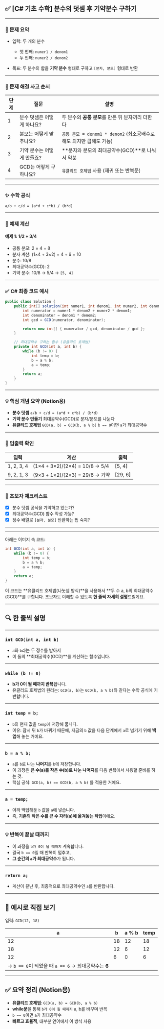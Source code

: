 

## ✅ \[C# 기초 수학] 분수의 덧셈 후 기약분수 구하기

---

### 📘 문제 요약

* 입력: 두 개의 분수

  * 첫 번째: `numer1 / denom1`
  * 두 번째: `numer2 / denom2`
* 목표: 두 분수의 합을 **기약 분수** 형태로 구하고 `[분자, 분모]` 형태로 반환

---

### 🧠 문제 해결 사고 순서

| 단계 | 질문              | 설명                                               |
| -- | --------------- | ------------------------------------------------ |
| 1  | 분수 덧셈은 어떻게 하나요? | 두 분수의 **공통 분모**를 만든 뒤 분자끼리 더한다                   |
| 2  | 분모는 어떻게 맞추나요?   | `공통 분모 = denom1 * denom2` (최소공배수로 해도 되지만 곱해도 가능) |
| 3  | 기약 분수는 어떻게 만들죠? | \*\*분자와 분모의 최대공약수(GCD)\*\*로 나눠서 약분               |
| 4  | GCD는 어떻게 구하나요?  | `유클리드 호제법` 사용 (재귀 또는 반복문)                        |

---

### ✨ 수학 공식

```text
a/b + c/d = (a*d + c*b) / (b*d)
```

---

### 🧩 예제 계산

#### 예제 1: 1/2 + 3/4

* 공통 분모: 2 × 4 = 8
* 분자 계산: (1×4 + 3×2) = 4 + 6 = 10
* 분수: 10/8
* 최대공약수(GCD): 2
* 기약 분수: 10/8 → 5/4 → `[5, 4]`

---

### ✅ C# 최종 코드 예시

```csharp
public class Solution {
    public int[] solution(int numer1, int denom1, int numer2, int denom2) {
        int numerator = numer1 * denom2 + numer2 * denom1;
        int denominator = denom1 * denom2;
        int gcd = GCD(numerator, denominator);

        return new int[] { numerator / gcd, denominator / gcd };
    }

    // 최대공약수 구하는 함수 (유클리드 호제법)
    private int GCD(int a, int b) {
        while (b != 0) {
            int temp = b;
            b = a % b;
            a = temp;
        }
        return a;
    }
}
```

---

### 💡 핵심 개념 요약 (Notion용)

* **분수 덧셈**
  `a/b + c/d = (a*d + c*b) / (b*d)`
* **기약 분수 만들기**
  최대공약수(GCD)로 분자/분모를 나눈다
* **유클리드 호제법**
  `GCD(a, b) = GCD(b, a % b)`
  `b == 0`이면 `a`가 최대공약수

---

### 🧪 입출력 확인

| 입력         | 계산                             | 출력       |
| ---------- | ------------------------------ | -------- |
| 1, 2, 3, 4 | (1×4 + 3×2)/(2×4) = 10/8 → 5/4 | \[5, 4]  |
| 9, 2, 1, 3 | (9×3 + 1×2)/(2×3) = 29/6 → 기약  | \[29, 6] |

---

### 📌 초보자 체크리스트

* [x] 분수 덧셈 공식을 기억하고 있는가?
* [x] 최대공약수(GCD) 함수 작성 가능?
* [x] 정수 배열로 `[분자, 분모]` 반환하는 법 숙지?

---
---

아래는 이미지 속 코드:

```csharp
int GCD(int a, int b) {
    while (b != 0) {
        int temp = b;
        b = a % b;
        a = temp;
    }
    return a;
}
```

이 코드는 \*\*유클리드 호제법(나눗셈 방식)\*\*을 사용해서 \*\*두 수 a, b의 최대공약수(GCD)\*\*를 구합니다. 초보자도 이해할 수 있도록 **한 줄씩 자세히 설명**드릴게요.

---

## 🔍 한 줄씩 설명

---

### `int GCD(int a, int b)`

* `a`와 `b`라는 두 정수를 받아서
* 이 둘의 \*\*최대공약수(GCD)\*\*를 계산하는 함수입니다.

---

### `while (b != 0)`

* **b가 0이 될 때까지 반복**합니다.
* 유클리드 호제법의 원리는:
  `GCD(a, b)`는 `GCD(b, a % b)`와 같다는 수학 공식에 기반합니다.

---

### `int temp = b;`

* `b`의 현재 값을 `temp`에 저장해 둡니다.
* 이유: 잠시 뒤 `b`가 바뀌기 때문에, 지금의 `b` 값을 다음 단계에서 `a`로 넘기기 위해 **백업**해 놓는 거예요.

---

### `b = a % b;`

* `a`를 `b`로 나눈 **나머지**를 `b`에 저장합니다.
* 이 과정은 **큰 수(a)를 작은 수(b)로 나눈 나머지**를 다음 반복에서 사용할 준비를 하는 것.
* 핵심 공식: `GCD(a, b) == GCD(b, a % b)` 를 적용한 거예요.

---

### `a = temp;`

* 아까 백업해둔 `b` 값을 `a`에 넣습니다.
* 즉, **기존의 작은 수를 큰 수 자리(a)에 옮겨놓는 작업**이에요.

---

### 💡 반복이 끝날 때까지

* 이 과정을 `b가 0이 될 때까지` 계속합니다.
* 결국 `b == 0`일 때 반복이 멈추고,
* **그 순간의 `a`가 최대공약수**가 됩니다.

---

### `return a;`

* 계산이 끝난 후, 최종적으로 최대공약수인 `a`를 반환합니다.

---

## 📌 예시로 직접 보기

입력: `GCD(12, 18)`

| a                                         | b  | a % b | temp |
| ----------------------------------------- | -- | ----- | ---- |
| 12                                        | 18 | 12    | 18   |
| 18                                        | 12 | 6     | 12   |
| 12                                        | 6  | 0     | 6    |
| → `b == 0`이 되었을 때 `a == 6` → 최대공약수는 **6** |    |       |      |

---

## ✅ 요약 정리 (Notion용)

* **유클리드 호제법**: `GCD(a, b) = GCD(b, a % b)`
* **while문**을 통해 `b가 0이 될 때까지` a, b를 바꾸며 반복
* `b == 0`이면 `a`가 최대공약수
* **빠르고 효율적**, 대부분 언어에서 이 방식 사용

